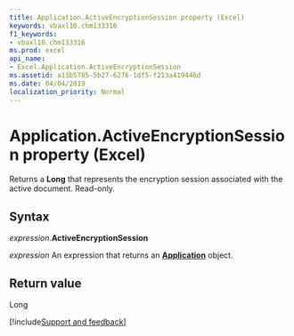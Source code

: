 ```yaml
---
title: Application.ActiveEncryptionSession property (Excel)
keywords: vbaxl10.chm133316
f1_keywords:
- vbaxl10.chm133316
ms.prod: excel
api_name:
- Excel.Application.ActiveEncryptionSession
ms.assetid: a13b5785-5b27-6276-1df5-f213a419446d
ms.date: 04/04/2019
localization_priority: Normal
---
```



# Application.ActiveEncryptionSession property (Excel)

Returns a **Long** that represents the encryption session associated with the active document. Read-only.


## Syntax

_expression_.**ActiveEncryptionSession**

_expression_ An expression that returns an **[Application](Excel.Application(object).md)** object.


## Return value

Long




[!include[Support and feedback](~/includes/feedback-boilerplate.md)]